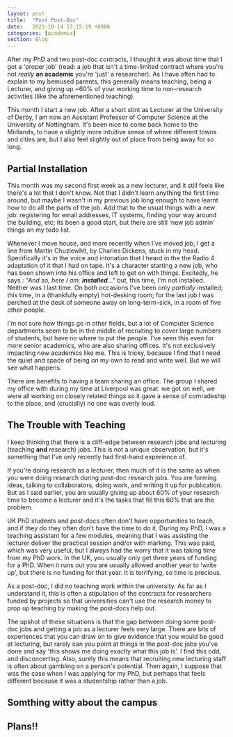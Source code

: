 ```yaml
---
layout: post
title:  "Post Post-Doc"
date:   2023-10-14 17:15:19 +0000
categories: [academia]
section: Blog
---
```


After my PhD and two post-doc contracts, I thought it was about time that I got a 'proper job' (read: a job that isn't a time-limited contract where you're not _really_ **an academic** you're 'just' a researcher). As I have often had to explain to my bemused parents, this generally means teaching, being a Lecturer, and giving up ~60% of your working time to non-research activities (like the aforementioned teaching). 

This month I start a new job. After a short stint as Lecturer at the University of Derby, I am now an Assistant Professor of Computer Science at the University of Nottingham. It's been nice to come back home to the Midlands, to have a slightly more intuitive sense of where different towns and cities are, but I also feel slightly out of place from being away for so long. 

## Partial Installation

This month was my second first week as a new lecturer, and it still feels like there's a lot that I don't know. Not that I didn't learn anything the first time around, but maybe I wasn't in my previous job long enough to have learnt how to do all the parts of the job. Add that to the usual things with a new job: registering for email addresses, IT systems, finding your way around the building, etc; its been a good start, but there are still 'new job admin' things on my todo list.

Whenever I move house, and more recently when I've moved job, I get a line from Martin Chuzlewhit, by Charles Dickens, stuck in my head. Specifically it's in the voice and intonation that I heard in the the Radio 4 adaptation of it that I had on tape. It's a character starting a new job, who has been shown into his office and left to get on with things. Excitedly, he says : _"And so, here I am; **installed**..."_ but, this time, I'm not installed. Neither was I last time. On both occasions I've been only _partially_ installed; this time, in a (thankfully empty) hot-desking room; for the last job I was perched at the desk of someone away on long-term-sick, in a room of five other people. 

I'm not sure how things go in other fields, but a lot of Computer Science departments seem to be in the middle of recruiting to cover large numbers of students, but have no where to put the people. I've seen this even for more senior academics, who are also sharing offices. It's not exclusively impacting new academics like me. This is tricky, because I find that I need the quiet and space of being on my own to read and write well. But we will see what happens. 

There are benefits to having a team sharing an office. The group I shared my office with during my time at Liverpool was great: we got on well, we were all working on closely related things so it gave a sense of comradeship to the place, and (crucially) no one was overly loud.



## The Trouble with Teaching

I keep thinking that there is a cliff-edge between research jobs and lecturing (teaching **and** research) jobs. This is not a unique observation, but it's something that I've only recently had first-hand experience of. 

If you're doing research as a lecturer, then much of it is the same as when you were doing research during post-doc research jobs. You are forming ideas, talking to collaborators, doing work, and writing it up for publication. But as I said earlier, you are usually giving up about 60% of your research time to become a lecturer and it's the tasks that fill this 60% that are the problem.

UK PhD students and post-docs often don't have opportunities to teach, and if they do they often don't have the time to do it. During my PhD, I was a teaching assistant for a few modules, meaning that I was assisting the lecturer deliver the practical session and/or with marking. This was paid, which was very useful, but I always had the worry that it was taking time from my PhD work. In the UK, you usually only get three years of funding for a PhD. When it runs out you are usually allowed another year to 'write up', but there is no funding for that year. It is terrifying, so time is precious. 

As a post-doc, I did no teaching work within the university. As far as I understand it, this is often a stipulation of the contracts for researchers funded by projects so that universities can't use the research money to prop up teaching by making the post-docs help out.

The upshot of these situations is that the gap between doing some post-doc jobs and getting a job as a lecturer feels very large. There are bits of experiences that you can draw on to give evidence that you would be good at lecturing, but rarely can you point at things in the post-doc jobs you've done and say 'this shows me doing exactly what this job is'. I find this odd, and disconcerting. Also, surely this means that recruiting new lecturing staff is often about gambling on a person's potential. Then again, I suppose that was the case when I was applying for my PhD, but perhaps that feels different because it was a studentship rather than a job.

## Somthing  witty about the campus

## Plans!!
